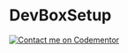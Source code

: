 # DevBoxSetup

[![Contact me on Codementor](https://www.codementor.io/m-badges/jamesdbartlett3/get-help.svg)](https://www.codementor.io/@jamesdbartlett3?refer=badge)
